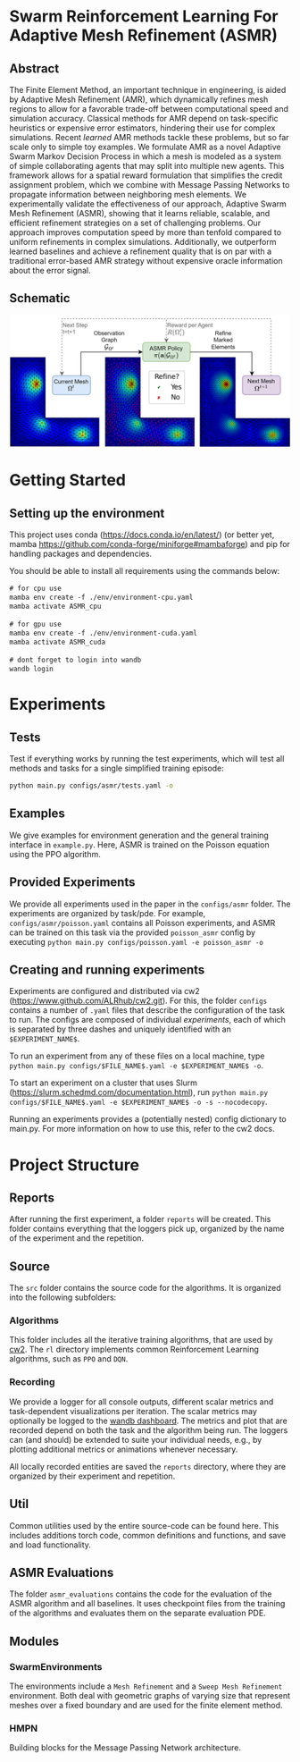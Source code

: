 # Swarm Reinforcement Learning For Adaptive Mesh Refinement (ASMR)

## Abstract
The Finite Element Method, an important technique in engineering, is aided by Adaptive Mesh Refinement (AMR), which dynamically refines mesh regions to allow for a favorable trade-off between computational speed and simulation accuracy.
Classical methods for AMR depend on task-specific heuristics or expensive error estimators, hindering their use for complex simulations.
Recent _learned_ AMR methods tackle these problems, but so far scale only to simple toy examples. 
We formulate AMR as a novel Adaptive Swarm Markov Decision Process in which a mesh is modeled as a system of simple collaborating agents that may split into multiple new agents.
This framework allows for a spatial reward formulation that simplifies the credit assignment problem, which we combine with Message Passing Networks to propagate information between neighboring mesh elements.
We experimentally validate the effectiveness of our approach, Adaptive Swarm Mesh Refinement (ASMR), showing that it learns reliable, scalable, and efficient refinement strategies on a set of challenging problems.
Our approach improves computation speed by more than tenfold compared to uniform refinements in complex simulations. 
Additionally, we outperform learned baselines and achieve a refinement quality that is on par with a traditional error-based AMR strategy without expensive oracle information about the error signal. 

## Schematic
![Figure 1](Schematic.png)

# Getting Started

## Setting up the environment

This project uses conda (https://docs.conda.io/en/latest/) (or better yet, mamba https://github.com/conda-forge/miniforge#mambaforge) 
and pip for handling packages and dependencies.

You should be able to install all requirements using the commands below:

```
# for cpu use
mamba env create -f ./env/environment-cpu.yaml
mamba activate ASMR_cpu

# for gpu use
mamba env create -f ./env/environment-cuda.yaml
mamba activate ASMR_cuda

# dont forget to login into wandb
wandb login
```


# Experiments

## Tests
Test if everything works by running the test experiments, which will test all methods and tasks 
for a single simplified training episode:

```bash
python main.py configs/asmr/tests.yaml -o
```

## Examples
We give examples for environment generation and the general training interface in `example.py`. Here,
ASMR is trained on the Poisson equation using the PPO algorithm.

## Provided Experiments
We provide all experiments used in the paper in the `configs/asmr` folder. The experiments are organized by task/pde.
For example, `configs/asmr/poisson.yaml` contains all Poisson experiments, and ASMR can be trained on this task via the
provided `poisson_asmr` config by executing `python main.py configs/poisson.yaml -e poisson_asmr -o`

## Creating and running experiments

Experiments are configured and distributed via cw2 (https://www.github.com/ALRhub/cw2.git).
For this, the folder `configs` contains a number of `.yaml` files that describe the configuration of the task to run. 
The configs are composed of individual
_experiments_, each of which is separated by three dashes and uniquely identified with an `$EXPERIMENT_NAME$`.

To run an experiment from any of these files on a local machine, type
`python main.py configs/$FILE_NAME$.yaml -e $EXPERIMENT_NAME$ -o`.

To start an experiment on a cluster that uses Slurm
(https://slurm.schedmd.com/documentation.html), run
`python main.py configs/$FILE_NAME$.yaml -e $EXPERIMENT_NAME$ -o -s --nocodecopy`.

Running an experiments provides a (potentially nested) config dictionary to main.py.
For more information on how to use this, refer to the cw2 docs.

# Project Structure

## Reports

After running the first experiment, a folder `reports` will be created.
This folder contains everything that the loggers pick up, organized by the name of the experiment and the repetition.

## Source

The `src` folder contains the source code for the algorithms. It is organized into the following subfolders:

### Algorithms
This folder includes all the iterative training algorithms, that are used by [cw2](https://www.github.com/ALRhub/cw2).
The `rl` directory implements common Reinforcement Learning algorithms, such as `PPO` and `DQN`.

### Recording

We provide a logger for all console outputs, different scalar metrics and task-dependent visualizations per iteration.
The scalar metrics may optionally be logged to the [wandb dashboard](https://wandb.ai).
The metrics and plot that are recorded depend on both the task and the algorithm being run.
The loggers can (and should) be extended
to suite your individual needs, e.g., by plotting additional metrics or animations whenever necessary.

All locally recorded entities are saved the `reports` directory, where they are organized by their experiment and repetition.

## Util

Common utilities used by the entire source-code can be found here. 
This includes additions torch code, common definitions and functions, and save and load functionality.

## ASMR Evaluations

The folder `asmr_evaluations` contains the code for the evaluation of the ASMR algorithm and all baselines. It uses
checkpoint files from the training of the algorithms and evaluates them on the separate evaluation PDE.

## Modules

### SwarmEnvironments
The environments include a `Mesh Refinement` and a `Sweep Mesh Refinement` environment.
Both deal with geometric graphs of varying size that represent meshes over a fixed boundary 
and are used for the finite element method.

### HMPN
Building blocks for the Message Passing Network architecture.
